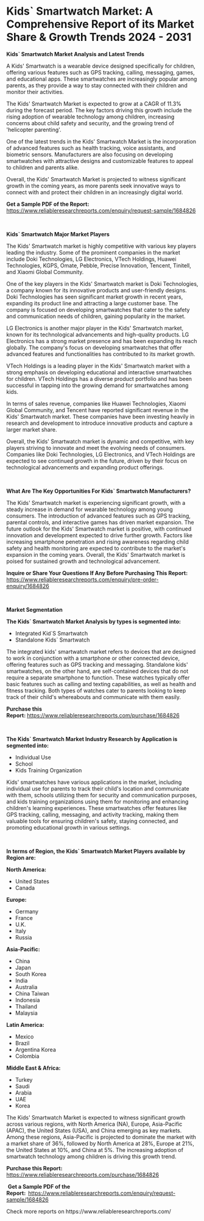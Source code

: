 <p><h1>Kids` Smartwatch Market: A Comprehensive Report of its Market Share & Growth Trends 2024 - 2031</h1></p><p><strong>Kids` Smartwatch Market Analysis and Latest Trends</strong></p>
<p><p>A Kids' Smartwatch is a wearable device designed specifically for children, offering various features such as GPS tracking, calling, messaging, games, and educational apps. These smartwatches are increasingly popular among parents, as they provide a way to stay connected with their children and monitor their activities.</p><p>The Kids' Smartwatch Market is expected to grow at a CAGR of 11.3% during the forecast period. The key factors driving this growth include the rising adoption of wearable technology among children, increasing concerns about child safety and security, and the growing trend of 'helicopter parenting'.</p><p>One of the latest trends in the Kids' Smartwatch Market is the incorporation of advanced features such as health tracking, voice assistants, and biometric sensors. Manufacturers are also focusing on developing smartwatches with attractive designs and customizable features to appeal to children and parents alike.</p><p>Overall, the Kids' Smartwatch Market is projected to witness significant growth in the coming years, as more parents seek innovative ways to connect with and protect their children in an increasingly digital world.</p></p>
<p><strong>Get a Sample PDF of the Report:&nbsp;</strong> <a href="https://www.reliableresearchreports.com/enquiry/request-sample/1684826">https://www.reliableresearchreports.com/enquiry/request-sample/1684826</a></p>
<p>&nbsp;</p>
<p><strong>Kids` Smartwatch Major Market Players</strong></p>
<p><p>The Kids' Smartwatch market is highly competitive with various key players leading the industry. Some of the prominent companies in the market include Doki Technologies, LG Electronics, VTech Holdings, Huawei Technologies, KGPS, Omate, Pebble, Precise Innovation, Tencent, Tinitell, and Xiaomi Global Community.</p><p>One of the key players in the Kids' Smartwatch market is Doki Technologies, a company known for its innovative products and user-friendly designs. Doki Technologies has seen significant market growth in recent years, expanding its product line and attracting a large customer base. The company is focused on developing smartwatches that cater to the safety and communication needs of children, gaining popularity in the market.</p><p>LG Electronics is another major player in the Kids' Smartwatch market, known for its technological advancements and high-quality products. LG Electronics has a strong market presence and has been expanding its reach globally. The company's focus on developing smartwatches that offer advanced features and functionalities has contributed to its market growth.</p><p>VTech Holdings is a leading player in the Kids' Smartwatch market with a strong emphasis on developing educational and interactive smartwatches for children. VTech Holdings has a diverse product portfolio and has been successful in tapping into the growing demand for smartwatches among kids.</p><p>In terms of sales revenue, companies like Huawei Technologies, Xiaomi Global Community, and Tencent have reported significant revenue in the Kids' Smartwatch market. These companies have been investing heavily in research and development to introduce innovative products and capture a larger market share.</p><p>Overall, the Kids' Smartwatch market is dynamic and competitive, with key players striving to innovate and meet the evolving needs of consumers. Companies like Doki Technologies, LG Electronics, and VTech Holdings are expected to see continued growth in the future, driven by their focus on technological advancements and expanding product offerings.</p></p>
<p>&nbsp;</p>
<p><strong>What Are The Key Opportunities For Kids` Smartwatch Manufacturers?</strong></p>
<p><p>The Kids' Smartwatch market is experiencing significant growth, with a steady increase in demand for wearable technology among young consumers. The introduction of advanced features such as GPS tracking, parental controls, and interactive games has driven market expansion. The future outlook for the Kids' Smartwatch market is positive, with continued innovation and development expected to drive further growth. Factors like increasing smartphone penetration and rising awareness regarding child safety and health monitoring are expected to contribute to the market's expansion in the coming years. Overall, the Kids' Smartwatch market is poised for sustained growth and technological advancement.</p></p>
<p><strong>Inquire or Share Your Questions If Any Before Purchasing This Report:</strong> <a href="https://www.reliableresearchreports.com/enquiry/pre-order-enquiry/1684826">https://www.reliableresearchreports.com/enquiry/pre-order-enquiry/1684826</a></p>
<p>&nbsp;</p>
<p><strong>Market Segmentation</strong></p>
<p><strong>The Kids` Smartwatch Market Analysis by types is segmented into:</strong></p>
<p><ul><li>Integrated Kid`S Smartwatch</li><li>Standalone Kids` Smartwatch</li></ul></p>
<p><p>The integrated kids' smartwatch market refers to devices that are designed to work in conjunction with a smartphone or other connected device, offering features such as GPS tracking and messaging. Standalone kids' smartwatches, on the other hand, are self-contained devices that do not require a separate smartphone to function. These watches typically offer basic features such as calling and texting capabilities, as well as health and fitness tracking. Both types of watches cater to parents looking to keep track of their child's whereabouts and communicate with them easily.</p></p>
<p><strong>Purchase this Report:&nbsp;</strong><a href="https://www.reliableresearchreports.com/purchase/1684826">https://www.reliableresearchreports.com/purchase/1684826</a></p>
<p>&nbsp;</p>
<p><strong>The Kids` Smartwatch Market Industry Research by Application is segmented into:</strong></p>
<p><ul><li>Individual Use</li><li>School</li><li>Kids Training Organization</li></ul></p>
<p><p>Kids' smartwatches have various applications in the market, including individual use for parents to track their child's location and communicate with them, schools utilizing them for security and communication purposes, and kids training organizations using them for monitoring and enhancing children's learning experiences. These smartwatches offer features like GPS tracking, calling, messaging, and activity tracking, making them valuable tools for ensuring children's safety, staying connected, and promoting educational growth in various settings.</p></p>
<p>&nbsp;</p>
<p><strong>In terms of Region, the Kids` Smartwatch Market Players available by Region are:</strong></p>
<p>
    <p> <strong> North America: </strong>
        <ul>
            <li>United States</li>
            <li>Canada</li>
        </ul>
        </p> 
    <p> <strong> Europe: </strong>
        <ul>
            <li>Germany</li>
            <li>France</li>
            <li>U.K.</li>
            <li>Italy</li>
            <li>Russia</li>
        </ul>
        </p> 
    <p> <strong> Asia-Pacific: </strong>
        <ul>
            <li>China</li>
            <li>Japan</li>
            <li>South Korea</li>
            <li>India</li>
            <li>Australia</li>
            <li>China Taiwan</li>
            <li>Indonesia</li>
            <li>Thailand</li>
            <li>Malaysia</li>
        </ul>
        </p> 
    <p> <strong> Latin America: </strong>
        <ul>
            <li>Mexico</li>
            <li>Brazil</li>
            <li>Argentina Korea</li>
            <li>Colombia</li>
        </ul>
        </p> 
    <p> <strong> Middle East & Africa: </strong>
        <ul>
            <li>Turkey</li>
            <li>Saudi</li>
            <li>Arabia</li>
            <li>UAE</li>
            <li>Korea</li>
        </ul>
    </p>
    </p>
<p><p>The Kids' Smartwatch Market is expected to witness significant growth across various regions, with North America (NA), Europe, Asia-Pacific (APAC), the United States (USA), and China emerging as key markets. Among these regions, Asia-Pacific is projected to dominate the market with a market share of 36%, followed by North America at 28%, Europe at 21%, the United States at 10%, and China at 5%. The increasing adoption of smartwatch technology among children is driving this growth trend.</p></p>
<p><strong>Purchase this Report: </strong><a href="https://www.reliableresearchreports.com/purchase/1684826">https://www.reliableresearchreports.com/purchase/1684826</a></p>
<p>&nbsp;<strong>Get a Sample PDF of the Report:&nbsp;&nbsp;</strong><a href="https://www.reliableresearchreports.com/enquiry/request-sample/1684826">https://www.reliableresearchreports.com/enquiry/request-sample/1684826</a></p>
<p><strong></strong></p>
<p>Check more reports on https://www.reliableresearchreports.com/</p>